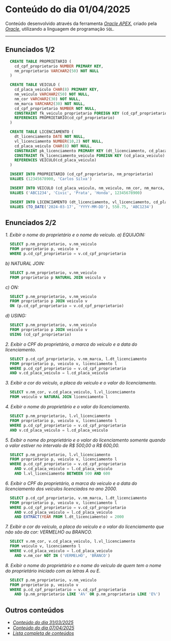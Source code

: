# Conteúdo do dia 01/04/2025
Conteúdo desenvolvido através da ferramenta *[Oracle APEX](https://apex.oracle.com/)*, criado pela *[Oracle](https://www.oracle.com/)*, utilizando a linguagem de programação `SQL`.

---

## Enunciados 1/2
```sql
  CREATE TABLE PROPRIETARIO (
    cd_cpf_proprietario NUMBER PRIMARY KEY,
    nm_proprietario VARCHAR2(50) NOT NULL
  )
```

```sql
  CREATE TABLE VEICULO (
    cd_placa_veiculo CHAR(8) PRIMARY KEY,
    nm_veiculo VARCHAR2(50) NOT NULL,
    nm_cor VARCHAR2(30) NOT NULL,
    nm_marca VARCHAR2(30) NOT NULL,
    cd_cpf_proprietario NUMBER NOT NULL,
    CONSTRAINT fk_veiculo_proprietario FOREIGN KEY (cd_cpf_proprietario)
    REFERENCES PROPRIETARIO(cd_cpf_proprietario)
  )
```

```sql
  CREATE TABLE LICENCIAMENTO (
    dt_licenciamento DATE NOT NULL,
    vl_licenciamento NUMBER(10,2) NOT NULL,
    cd_placa_veiculo CHAR(8) NOT NULL,
    CONSTRAINT pk_licenciamento PRIMARY KEY (dt_licenciamento, cd_placa_veiculo),
    CONSTRAINT fk_licenciamento_veiculo FOREIGN KEY (cd_placa_veiculo)
    REFERENCES VEICULO(cd_placa_veiculo)
  )
```

```sql
  INSERT INTO PROPRIETARIO (cd_cpf_proprietario, nm_proprietario) 
  VALUES (12345678900, 'Carlos Silva')
```

```sql
  INSERT INTO VEICULO (cd_placa_veiculo, nm_veiculo, nm_cor, nm_marca, cd_cpf_proprietario) 
  VALUES ('ABC1234', 'Civic', 'Prata', 'Honda', 12345678900)
```

```sql
  INSERT INTO LICENCIAMENTO (dt_licenciamento, vl_licenciamento, cd_placa_veiculo) 
  VALUES (TO_DATE('2024-03-17', 'YYYY-MM-DD'), 550.75, 'ABC1234')
```

## Enunciados 2/2
*1. Exibir o nome do proprietário e o nome do veículo.*
*a) EQUIJOIN:*
```sql
  SELECT p.nm_proprietario, v.nm_veiculo
  FROM proprietario p, veiculo v
  WHERE p.cd_cpf_proprietario = v.cd_cpf_proprietario
```

*b) NATURAL JOIN:*
```sql
  SELECT p.nm_proprietario, v.nm_veiculo
  FROM proprietario p NATURAL JOIN veiculo v
```

*c) ON:*
```sql
  SELECT p.nm_proprietario, v.nm_veiculo
  FROM proprietario p JOIN veiculo v
  ON (p.cd_cpf_proprietario = v.cd_cpf_proprietario)
```

*d) USING:*
```sql
  SELECT p.nm_proprietario, v.nm_veiculo
  FROM proprietario p JOIN veiculo v
  USING (cd_cpf_proprietario)
```

*2. Exibir o CPF do proprietário, a marca do veiculo e a data do licenciamento.*
```sql
  SELECT p.cd_cpf_proprietario, v.nm_marca, l.dt_licenciamento
  FROM proprietario p, veiculo v, licenciamento l
  WHERE p.cd_cpf_proprietario = v.cd_cpf_proprietario
  AND v.cd_placa_veiculo = l.cd_placa_veiculo
```

*3. Exibir a cor do veículo, a placa do veiculo e o valor do licenciamento.*
```sql
  SELECT v.nm_cor, v.cd_placa_veiculo, l.vl_licenciamento
  FROM veiculo v NATURAL JOIN licenciamento l
```

*4. Exibir o nome do proprietário e o valor do licenciamento.*
```sql
  SELECT p.nm_proprietario, l.vl_licenciamento
  FROM proprietario p, veiculo v, licenciamento l
  WHERE p.cd_cpf_proprietario = v.cd_cpf_proprietario
  AND v.cd_placa_veiculo = l.cd_placa_veiculo
```

*5. Exibir o nome do proprietário e o valor do licenciamento somente quando o valor estiver no intervalo de R$ 500,00 a R$ 600,00.*
```sql
  SELECT p.nm_proprietario, l.vl_licenciamento
  FROM proprietario p, veiculo v, licenciamento l
  WHERE p.cd_cpf_proprietario = v.cd_cpf_proprietario
    AND v.cd_placa_veiculo = l.cd_placa_veiculo
    AND l.vl_licenciamento BETWEEN 500 AND 600
```

*6. Exibir o CPF do proprietário, a marca do veiculo e a data do licenciamento dos veículos licenciados no ano 2000.*
```sql
  SELECT p.cd_cpf_proprietario, v.nm_marca, l.dt_licenciamento
  FROM proprietario p, veiculo v, licenciamento l
  WHERE p.cd_cpf_proprietario = v.cd_cpf_proprietario
    AND v.cd_placa_veiculo = l.cd_placa_veiculo
    AND EXTRACT(YEAR FROM l.dt_licenciamento) = 2000
```

*7. Exibir a cor do veículo, a placa do veiculo e o valor do licenciamento que não são da cor: VERMELHO ou BRANCO.*
```sql
  SELECT v.nm_cor, v.cd_placa_veiculo, l.vl_licenciamento
  FROM veiculo v, licenciamento l
  WHERE v.cd_placa_veiculo = l.cd_placa_veiculo
    AND v.nm_cor NOT IN ('VERMELHO', 'BRANCO')
```

*8. Exibir o nome do proprietário e o nome do veículo de quem tem o nome do proprietário iniciado com as letras A ou E.*
```sql
  SELECT p.nm_proprietario, v.nm_veiculo
  FROM proprietario p, veiculo v
  WHERE p.cd_cpf_proprietario = v.cd_cpf_proprietario
    AND (p.nm_proprietario LIKE 'A%' OR p.nm_proprietario LIKE 'E%')
```

## Outros conteúdos
- *[Conteúdo do dia 31/03/2025](https://github.com/isaquesv/LdBD-tarefas/blob/master/src/010-31_03_2025.md)*
- *[Conteúdo do dia 07/04/2025](https://github.com/isaquesv/LdBD-tarefas/blob/master/src/012-07_04_2025.md)*
- *[Lista completa de conteúdos](https://github.com/isaquesv/LdBD-tarefas/blob/master/README.md)*
